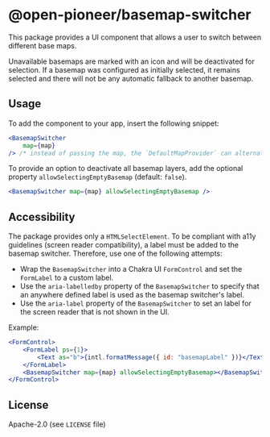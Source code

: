 # @open-pioneer/basemap-switcher

This package provides a UI component that allows a user to switch between different base maps.

Unavailable basemaps are marked with an icon and will be deactivated for selection. If a basemap was configured as initially selected, it remains selected and there will not be any automatic fallback to another basemap.

## Usage

To add the component to your app, insert the following snippet:

```jsx
<BasemapSwitcher
    map={map}
/> /* instead of passing the map, the `DefaultMapProvider` can alternatively be used */
```

To provide an option to deactivate all basemap layers, add the optional property `allowSelectingEmptyBasemap` (default: `false`).

```jsx
<BasemapSwitcher map={map} allowSelectingEmptyBasemap />
```

## Accessibility

The package provides only a `HTMLSelectElement`.
To be compliant with a11y guidelines (screen reader compatibility), a label must be added to the basemap switcher.
Therefore, use one of the following attempts:

- Wrap the `BasemapSwitcher` into a Chakra UI `FormControl` and set the `FormLabel` to a custom label.
- Use the `aria-labelledby` property of the `BasemapSwitcher` to specify that an anywhere defined label is used as the basemap switcher's label.
- Use the `aria-label` property of the `BasemapSwitcher` to set an label for the screen reader that is not shown in the UI.

Example:

```jsx
<FormControl>
    <FormLabel ps={1}>
        <Text as="b">{intl.formatMessage({ id: "basemapLabel" })}</Text>
    </FormLabel>
    <BasemapSwitcher map={map} allowSelectingEmptyBasemap></BasemapSwitcher>
</FormControl>
```

## License

Apache-2.0 (see `LICENSE` file)
